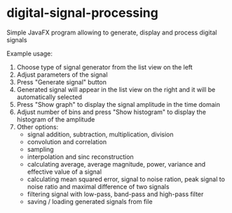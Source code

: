 # digital-signal-processing
Simple JavaFX program allowing to generate, display and process digital signals

Example usage:
1. Choose type of signal generator from the list view on the left
2. Adjust parameters of the signal
3. Press "Generate signal" button
4. Generated signal will appear in the list view on the right and it will be automatically selected
5. Press "Show graph" to display the signal amplitude in the time domain
6. Adjust number of bins and press "Show histogram" to display the histogram of the amplitude
7. Other options:
	* signal addition, subtraction, multiplication, division
	* convolution and correlation
	* sampling
	* interpolation and sinc reconstruction
	* calculating average, average magnitude, power, variance and effective value of a signal
	* calculating mean squared error, signal to noise ration, peak signal to noise ratio and maximal difference of two signals
	* filtering signal with low-pass, band-pass and high-pass filter
	* saving / loading generated signals from file